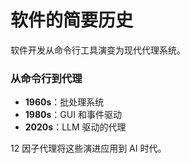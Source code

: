 # 软件的简要历史

软件开发从命令行工具演变为现代代理系统。

### 从命令行到代理

- **1960s**：批处理系统
- **1980s**：GUI 和事件驱动
- **2020s**：LLM 驱动的代理

12 因子代理将这些演进应用到 AI 时代。